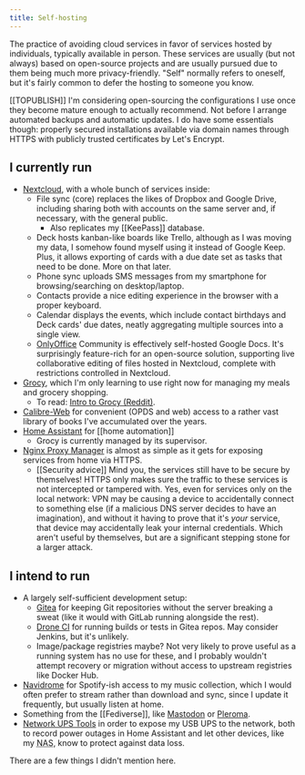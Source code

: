 ```yaml
---
title: Self-hosting
---
```


The practice of avoiding cloud services in favor of services hosted by individuals, typically available in person. These services are usually (but not always) based on open-source projects and are usually pursued due to them being much more privacy-friendly. "Self" normally refers to oneself, but it's fairly common to defer the hosting to someone you know.

[[TOPUBLISH]] I'm considering open-sourcing the configurations I use once they become mature enough to actually recommend. Not before I arrange automated backups and automatic updates. I do have some essentials though: properly secured installations available via domain names through HTTPS with publicly trusted certificates by Let's Encrypt.

## I currently run

* [Nextcloud](https://nextcloud.com/), with a whole bunch of services inside:
  * File sync (core) replaces the likes of Dropbox and Google Drive, including sharing both with accounts on the same server and, if necessary, with the general public.
    * Also replicates my [[KeePass]] database.
  * Deck hosts kanban-like boards like Trello, although as I was moving my data, I somehow found myself using it instead of Google Keep. Plus, it allows exporting of cards with a due date set as tasks that need to be done. More on that later.
  * Phone sync uploads SMS messages from my smartphone for browsing/searching on desktop/laptop.
  * Contacts provide a nice editing experience in the browser with a proper keyboard.
  * Calendar displays the events, which include contact birthdays and Deck cards' due dates, neatly aggregating multiple sources into a single view.
  * [OnlyOffice](https://www.onlyoffice.com/) Community is effectively self-hosted Google Docs. It's surprisingly feature-rich for an open-source solution, supporting live collaborative editing of files hosted in Nextcloud, complete with restrictions controlled in Nextcloud.
* [Grocy](https://grocy.info), which I'm only learning to use right now for managing my meals and grocery shopping.
  * To read: [Intro to Grocy (Reddit)](https://www.reddit.com/r/grocy/comments/iz949b/intro_to_grocy_read_if_youre_new_to_grocy/).
* [Calibre-Web](https://github.com/janeczku/calibre-web) for convenient (OPDS and web) access to a rather vast library of books I've accumulated over the years.
* [Home Assistant](https://www.home-assistant.io/) for [[home automation]]
  * Grocy is currently managed by its supervisor.
* [Nginx Proxy Manager](https://nginxproxymanager.com/) is almost as simple as it gets for exposing services from home via HTTPS.
  * [[Security advice]] Mind you, the services still have to be secure by themselves! HTTPS only makes sure the traffic to these services is not intercepted or tampered with. Yes, even for services only on the local network: VPN may be causing a device to accidentally connect to something else (if a malicious DNS server decides to have an imagination), and without it having to prove that it's *your* service, that device may accidentally leak your internal credentials. Which aren't useful by themselves, but are a significant stepping stone for a larger attack.

## I intend to run

* A largely self-sufficient development setup:
  * [Gitea](https://gitea.io/) for keeping Git repositories without the server breaking a sweat (like it would with GitLab running alongside the rest).
  * [Drone CI](https://www.drone.io/) for running builds or tests in Gitea repos. May consider Jenkins, but it's unlikely.
  * Image/package registries maybe? Not very likely to prove useful as a running system has no use for these, and I probably wouldn't attempt recovery or migration without access to upstream registries like Docker Hub.
* [Navidrome](https://www.navidrome.org/) for Spotify-ish access to my music collection, which I would often prefer to stream rather than download and sync, since I update it frequently, but usually listen at home.
* Something from the [[Fediverse]], like [Mastodon](https://joinmastodon.org/) or [Pleroma](https://pleroma.social/).
* [Network UPS Tools](https://networkupstools.org/) in order to expose my USB UPS to the network, both to record power outages in Home Assistant and let other devices, like my <abbr title="Network Attached Storage">NAS</abbr>, know to protect against data loss.

There are a few things I didn't mention here.
